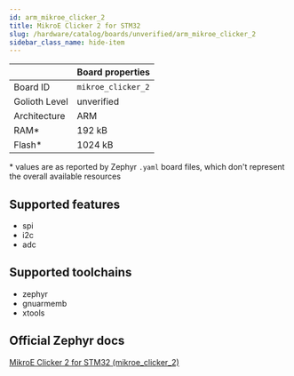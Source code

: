 ```yaml
---
id: arm_mikroe_clicker_2
title: MikroE Clicker 2 for STM32
slug: /hardware/catalog/boards/unverified/arm_mikroe_clicker_2
sidebar_class_name: hide-item
---
```


[//]: # (This is an auto-generated file, do not edit! Changes to it will be lost upon re-generation)



|                | Board properties     |
| -------------  | -------------------- |
| Board ID       | `mikroe_clicker_2` |
| Golioth Level  | unverified       |
| Architecture   | ARM |
| RAM*           | 192 kB |
| Flash*         | 1024 kB |

\* values are as reported by Zephyr `.yaml` board files, which don't represent the overall available resources



## Supported features

* spi
* i2c
* adc

## Supported toolchains

* zephyr
* gnuarmemb
* xtools

## Official Zephyr docs

[MikroE Clicker 2 for STM32 (mikroe_clicker_2)](https://docs.zephyrproject.org/latest/boards/arm/mikroe_clicker_2/doc/index.html)
